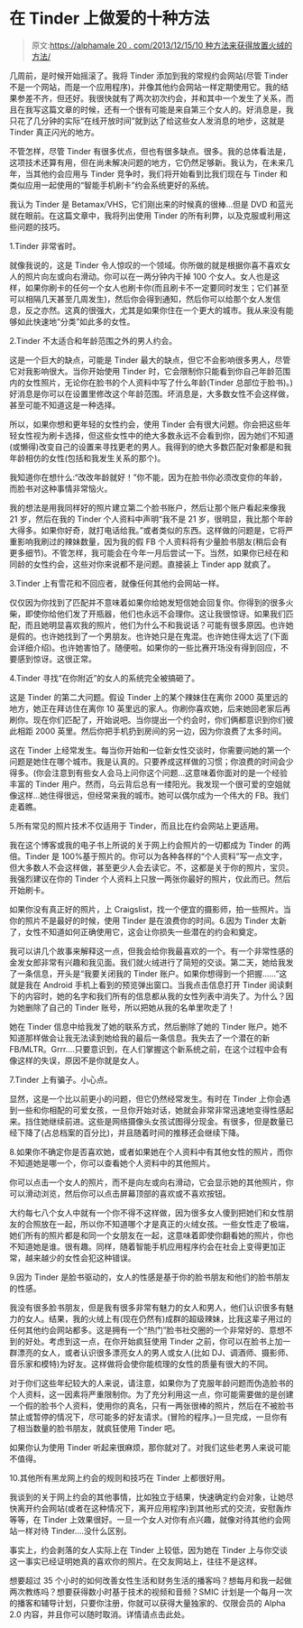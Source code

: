 # 在 Tinder 上做爱的十种方法

> 原文:[https://alphamale 20 . com/2013/12/15/10 种方法来获得放置火绒的方法/](https://alphamale20.com/2013/12/15/ten-ways-to-get-laid-on-tinder/)

几周前，是时候开始摇滚了。我将 Tinder 添加到我的常规约会网站(尽管 Tinder 不是一个网站，而是一个应用程序)，并像其他约会网站一样定期使用它。我的结果参差不齐，但还好。我很快就有了两次初次约会，并和其中一个发生了关系，而且在我写这篇文章的时候，还有一个很有可能是来自第三个女人的。好消息是，我只花了几分钟的实际“在线开放时间”就到达了给这些女人发消息的地步，这就是 Tinder 真正闪光的地方。

不管怎样，尽管 Tinder 有很多优点，但也有很多缺点。很多。我的总体看法是，这项技术还算有用，但在尚未解决问题的地方，它仍然足够新。我认为，在未来几年，当其他约会应用与 Tinder 竞争时，我们将开始看到比我们现在与 Tinder 和类似应用一起使用的“智能手机刷卡”约会系统更好的系统。

我认为 Tinder 是 Betamax/VHS，它们刚出来的时候真的很棒...但是 DVD 和蓝光就在眼前。在这篇文章中，我将列出使用 Tinder 的所有利弊，以及克服或利用这些问题的技巧。

1.Tinder 非常省时。

就像我说的，这是 Tinder 令人惊叹的一个领域。你所做的就是根据你喜不喜欢女人的照片向左或向右滑动。你可以在一两分钟内干掉 100 个女人。女人也是这样，如果你刷卡的任何一个女人也刷卡你(而且刷卡不一定要同时发生；它们甚至可以相隔几天甚至几周发生)，然后你会得到通知，然后你可以给那个女人发信息，反之亦然。这真的很强大，尤其是如果你住在一个更大的城市。我从来没有能够如此快速地“分类”如此多的女性。

2.Tinder 不太适合和年龄范围之外的男人约会。

这是一个巨大的缺点，可能是 Tinder 最大的缺点，但它不会影响很多男人，尽管它对我影响很大。当你开始使用 Tinder 时，它会限制你只能看到你自己年龄范围内的女性照片，无论你在脸书的个人资料中写了什么年龄(Tinder 总部位于脸书)。)好消息是你可以在设置里修改这个年龄范围。坏消息是，大多数女性不会这样做，甚至可能不知道这是一种选择。

所以，如果你想和更年轻的女性约会，使用 Tinder 会有很大问题。你会把这些年轻女性视为刷卡选择，但这些女性中的绝大多数永远不会看到你，因为她们不知道(或懒得)改变自己的设置来寻找更老的男人。我得到的绝大多数匹配对象都是和我年龄相仿的女性(包括和我发生关系的那个)。

我知道你在想什么:“改改年龄就好！”你不能，因为在脸书你必须改变你的年龄，而脸书对这种事情非常恼火。

我的想法是用我同样好的照片建立第二个脸书账户，然后让那个账户看起来像我 21 岁，然后在我的 Tinder 个人资料中声明“我不是 21 岁，很明显，我比那个年龄大得多。如果你好奇，就打电话给我。”或者类似的东西。这样做的问题是，它将严重影响我刷过的辣妹数量，因为我的假 FB 个人资料将有少量脸书朋友(稍后会有更多细节)。不管怎样，我可能会在今年一月后尝试一下。当然，如果你已经在和同龄的女性约会，这些对你来说都不是问题。直接装上 Tinder app 就疯了。

3.Tinder 上有雪花和不回应者，就像任何其他约会网站一样。

仅仅因为你找到了匹配并不意味着如果你给她发短信她会回复你。你得到的很多火柴，即使你给他们发了开瓶器，他们也永远不会理你。这让我很惊讶。如果我们匹配，而且她明显喜欢我的照片，他们为什么不和我说话？可能有很多原因。也许她是假的。也许她找到了一个男朋友。也许她只是在鬼混。也许她住得太远了(下面会详细介绍)。也许她害怕了。随便啦。如果你的一些比赛开场没有得到回应，不要感到惊讶。这很正常。

4.Tinder 寻找“在你附近”的女人的系统完全被搞砸了。

这是 Tinder 的第二大问题。假设 Tinder 上的某个辣妹住在离你 2000 英里远的地方，她正在拜访住在离你 10 英里远的家人。你刷你喜欢她，后来她回老家后再刷你。现在你们匹配了，开始说吧。当你提出一个约会时，你们俩都意识到你们彼此相距 2000 英里。然后你把手机扔到房间的另一边，因为你浪费了太多时间。

这在 Tinder 上经常发生。每当你开始和一位新女性交谈时，你需要问她的第一个问题是她住在哪个城市。我是认真的。只要养成这样做的习惯；你浪费的时间会少得多。(你会注意到有些女人会马上问你这个问题...这意味着你面对的是一个经验丰富的 Tinder 用户。然而，乌云背后总有一缕阳光。我发现一个很可爱的空姐就像这样...她住得很远，但经常来我的城市。她可以偶尔成为一个伟大的 FB。我们走着瞧。

5.所有常见的照片技术不仅适用于 Tinder，而且比在约会网站上更适用。

我在这个博客或我的电子书上所说的关于网上约会照片的一切都成为 Tinder 的两倍。Tinder 是 100%基于照片的。你可以为各种各样的“个人资料”写一点文字，但大多数人不会这样做，甚至更少人会去读它。不，这都是关于你的照片，宝贝。我强烈建议在你的 Tinder 个人资料上只放一两张你最好的照片，仅此而已。然后开始刷卡。

如果你没有真正好的照片，上 Craigslist，找一个便宜的摄影师，拍一些照片。当你的照片不是最好的时候，使用 Tinder 是在浪费你的时间。6.因为 Tinder 太新了，女性不知道如何正确使用它，这会让你损失一些潜在的约会和奠定。

我可以讲几个故事来解释这一点，但我会给你我最喜欢的一个。有一个非常性感的金发女郎非常有兴趣和我见面。我们就火绒进行了简短的交谈。第二天，她给我发了一条信息，开头是“我要关闭我的 Tinder 账户。如果你想得到一个把握……”这就是我在 Android 手机上看到的预览弹出窗口。当我点击信息打开 Tinder 阅读剩下的内容时，她的名字和我们所有的信息都从我的女性列表中消失了。为什么？因为她删除了自己的 Tinder 账号，所以把她从我的名单里吹走了！

她在 Tinder 信息中给我发了她的联系方式，然后删除了她的 Tinder 账户。她不知道那样做会让我无法读到她给我的最后一条信息。我失去了一个潜在的新 FB/MLTR。Grrr....只要意识到，在人们掌握这个新系统之前，在这个过程中会有像这样的失误，原因不是你就是女人。

7.Tinder 上有骗子。小心点。

显然，这是一个比以前更小的问题，但它仍然经常发生。有时在 Tinder 上你会遇到一些和你相配的可爱女孩，一旦你开始对话，她就会非常非常迅速地变得性感起来。挡住她继续前进。这些是网络摄像头女孩试图得分现金。有很多，但是数量已经下降了(占总档案的百分比)，并且随着时间的推移还会继续下降。

8.如果你不确定你是否喜欢她，或者如果她在个人资料中有其他女性的照片，而你不知道她是哪一个，你可以查看她个人资料中的其他照片。

你可以点击一个女人的照片，而不是向左或向右滑动，它会显示她的其他照片，你可以滑动浏览，然后你可以点击屏幕顶部的喜欢或不喜欢按钮。

大约每七八个女人中就有一个你不得不这样做，因为很多女人傻到把她们和女性朋友的合照放在一起，所以你不知道哪个才是真正的火绒女孩。一些女性走了极端，她们所有的照片都是和同一个女朋友在一起，这意味着即使你翻看她的照片，你也不知道她是谁。很有趣。同样，随着智能手机应用程序约会在社会上变得更加正常，越来越少的女性会犯这种错误。

9.因为 Tinder 是脸书驱动的，女人的性感是基于你的脸书朋友和他们的脸书朋友的性感。

我没有很多脸书朋友，但是我有很多非常有魅力的女人和男人，他们认识很多有魅力的女人。结果，我的火绒上有(现在仍然有)成群的超级辣妹，比我这辈子用过的任何其他约会网站都多。这是拥有一个“热门”脸书社交圈的一个非常好的、意想不到的好处。考虑到这一点，在你开始疯狂使用 Tinder 之前，你可以在脸书上加一群漂亮的女人，或者认识很多漂亮女人的男人或女人(比如 DJ、调酒师、摄影师、音乐家和模特)为好友。这样做将会使你能梳理的女性的质量有很大的不同。

对于你们这些年纪较大的人来说，请注意，如果你为了克服年龄问题而伪造脸书的个人资料，这一因素将严重限制你。为了充分利用这一点，你可能需要做的是创建一个假的脸书个人资料，使用你的真名，只有一两张很棒的照片，然后在不被脸书禁止或暂停的情况下，尽可能多的好友请求。(冒险的程序。)一旦完成，一旦你有了相当数量的脸书朋友，就疯狂使用 Tinder 吧。

如果你认为使用 Tinder 听起来很麻烦，那你就对了。对我们这些老男人来说可能不值得。

10.其他所有黑龙网上约会的规则和技巧在 Tinder 上都很好用。

我谈到的关于网上约会的其他事情，比如独立于结果，快速确定约会对象，让她尽快离开约会网站(或者在这种情况下，离开应用程序)到其他形式的交流，安慰轰炸等等，在 Tinder 上效果很好。一旦一个女人对你有点兴趣，就像对待其他约会网站一样对待 Tinder....没什么区别。

事实上，约会剥落的女人实际上在 Tinder 上较低，因为她在 Tinder 上与你交谈这一事实已经证明她真的喜欢你的照片。在交友网站上，往往不是这样。

想要超过 35 个小时的如何改善女性生活和财务生活的播客吗？想每月和我一起做两次教练吗？想要获得数小时基于技术的视频和音频？SMIC 计划是一个每月一次的播客和辅导计划，只要你注册，你就可以获得大量独家的、仅限会员的 Alpha 2.0 内容，并且你可以随时取消。详情请点击此处。